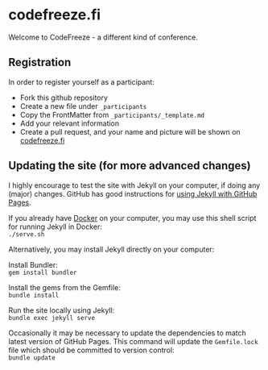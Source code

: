codefreeze.fi
=============

Welcome to CodeFreeze - a different kind of conference.


## Registration

In order to register yourself as a participant:

 * Fork this github repository
 * Create a new file under <code>_participants</code>
 * Copy the FrontMatter from <code>_participants/_template.md</code>
 * Add your relevant information
 * Create a pull request, and your name and picture will be shown on [codefreeze.fi](https://codefreeze.fi/#participants)


## Updating the site (for more advanced changes)

I highly encourage to test the site with Jekyll on your computer, if doing any (major) changes. GitHub has good instructions for [using Jekyll with GitHub Pages](https://help.github.com/en/articles/using-jekyll-as-a-static-site-generator-with-github-pages).

If you already have [Docker](https://www.docker.com/) on your computer, you may use this shell script for running Jekyll in Docker:  
`./serve.sh`

Alternatively, you may install Jekyll directly on your computer:

Install Bundler:  
`gem install bundler`

Install the gems from the Gemfile:  
`bundle install`

Run the site locally using Jekyll:  
`bundle exec jekyll serve`

Occasionally it may be necessary to update the dependencies to match latest version of GitHub Pages. This command will update the `Gemfile.lock` file which should be committed to version control:  
`bundle update`

